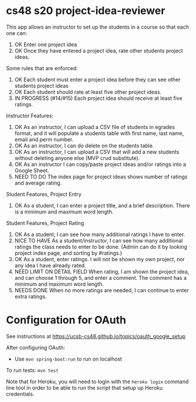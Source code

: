 # cs48 s20 project-idea-reviewer

This app allows an instructor to set up the students
in a course so that each one can:
1. OK Enter one project idea
2. OK Once they have entered a project idea,
   rate other students project ideas.

Some rules that are enforced:

1. OK Each student must enter a project idea before they
   can see other students project ideas
2. OK Each student should rate at least five other
   project ideas.
3. IN PROGRESS (#14/#15) Each project idea should receive at least five ratings.

Instructor Features:

1. OK As an instructor, I can upload a CSV file of students
   in egrades format, and it will populate a students 
   table with
   first name, last name, email and perm number.
2. OK As an instructor, I can do delete on 
   the students table.
2. OK As an instructor, I can upload a CSV that will add
   a new students without deleting anyone else
   (MVP crud substitute).
3. OK As an instructor I can copy/paste project ideas 
   and/or ratings
   into a Google Sheet. 
4. NEED TO DO The index page for project ideas shows number of
   ratings and average rating.

Student Features, Project Entry
1. OK As a student, I can enter a project title, and a
   brief description.   There is a minimum and maximum
   word length.

Student Features, Project Rating
1. OK As a student, I can see how many additional ratings 
   I have to enter.
1. NICE TO HAVE As a student/instructor, I can see how many additional ratings 
   the class needs to enter to be done. 
   (Admin can do it by looking project index page,
   and sorting by #ratings.)
2. OK As a student, enter  ratings.
   I will not be shown my own project, nor any idea 
   I have already rated.
3. NEED LIMIT ON DETAIL FIELD When rating, I am shown the project idea, and can
   choose 1 through 5, and enter a comment.   The comment
   has a minimum and maximum word length.
4. NEEDS DONE When no more ratings are needed, I can continue
   to enter extra ratings.

# Configuration for OAuth

See instructions at <https://ucsb-cs48.github.io/topics/oauth_google_setup>

After configuring OAuth:
* Use `mvn spring-boot:run` to run on localhost

To run tests: `mvn test`

Note that for Heroku, you will need to login with the `heroku login` command line tool
in order to be able to run the script that setup up Heroku credentials.



